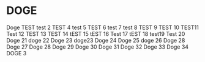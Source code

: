 # DOGE
Doge TEST
test 2
TEST 4
test 5
TEST 6
test 7
test 8
TEST 9
TEST 10
TEST11
Test 12
TEST 13
TEST 14
tEST 15
tEST 16
Test 17
tEST 18
test19
Test 20
Doge 21
doge 22
Doge 23
doge23
Doge 24
Doge 25
doge 26
Doge 28
Doge 27
Doge 28
Doge 29
Doge 30
Doge 31
Doge 32
Doge 33
Doge 34
DOGE 3
